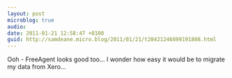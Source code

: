 ```yaml
---
layout: post
microblog: true
audio: 
date: 2011-01-21 12:58:47 +0100
guid: http://samdeane.micro.blog/2011/01/21/t28421246899191808.html
---
```

Ooh - FreeAgent looks good too... I wonder how easy it would be to migrate my data from Xero...
